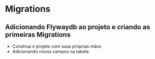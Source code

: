 # Migrations

## Adicionando Flywaydb ao projeto e criando as primeiras Migrations

- Construa o projeto com suas próprias mãos
- Adicionando novos campos na tabela
